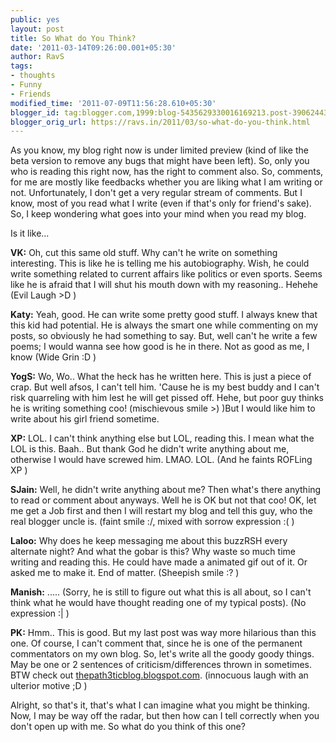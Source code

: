 ```yaml
---
public: yes
layout: post
title: So What do You Think?
date: '2011-03-14T09:26:00.001+05:30'
author: RavS
tags:
- thoughts
- Funny
- Friends
modified_time: '2011-07-09T11:56:28.610+05:30'
blogger_id: tag:blogger.com,1999:blog-5435629330016169213.post-3906244343393813766
blogger_orig_url: https://ravs.in/2011/03/so-what-do-you-think.html
---
```


As you know, my blog right now is under limited preview (kind of like the beta version to remove any bugs that might have been left). So, only you who is reading this right now, has the right to comment also. So, comments, for me are mostly like feedbacks whether you are liking what I am writing or not. Unfortunately, I don't get a very regular stream of comments. But I know, most of you read what I write (even if that's only for friend's sake). So, I keep wondering what goes into your mind when you read my blog.

Is it like...

**VK:** Oh, cut this same old stuff. Why can't he write on something interesting. This is like he is telling me his autobiography. Wish, he could write something related to current affairs like politics or even sports. Seems like he is afraid that I will shut his mouth down with my reasoning.. Hehehe (Evil Laugh >D  )

**Katy:** Yeah, good. He can write some pretty good stuff. I always knew that this kid had potential. He is always the smart one while commenting on my posts, so obviously he had something to say. But, well can't he write a few poems; I would wanna see how good is he in there. Not as good as me, I know (Wide Grin :D  )

**YogS:** Wo, Wo.. What the heck has he written here. This is just a piece of crap. But well afsos, I can't tell him. 'Cause he is my best buddy and I can't risk quarreling with him lest he will get pissed off. Hehe, but poor guy thinks he is writing something coo! (mischievous smile >)  )But I would like him to write about his girl friend sometime.

**XP:** LOL. I can't think anything else but LOL, reading this. I mean what the LOL is this. Baah.. But thank God he didn't write anything about me, otherwise I would have screwed him. LMAO. LOL. (And he faints ROFLing XP  )

**SJain:** Well, he didn't write anything about me? Then what's there anything to read or comment about anyways. Well he is OK but not that coo! OK, let me get a Job first and then I will restart my blog and tell this guy, who the real blogger uncle is. (faint smile :/, mixed with sorrow expression :(  )

**Laloo:** Why does he keep messaging me about this buzzRSH every alternate night? And what the gobar is this? Why waste so much time writing and reading this. He could have made a animated gif out of it. Or asked me to make it. End of matter. (Sheepish smile :? )

**Manish:** ..... (Sorry, he is still to figure out what this is all about, so I can't think what he would have thought reading one of my typical posts). (No expression :|  )

**PK:** Hmm.. This is good. But my last post was way more hilarious than this one. Of course, I can't comment that, since he is one of the permanent commentators on my own blog. So, let's write all the goody goody things. May be one or 2 sentences of criticism/differences thrown in sometimes. BTW check out [thepath3ticblog.blogspot.com](http://thetrashpandiary.blogspot.com/). (innocuous laugh with an ulterior motive ;D  )

Alright, so that's it, that's what I can imagine what you might be thinking. Now, I may be way off the radar, but then how can I tell correctly when you don't open up with me. So what do you think of this one?
